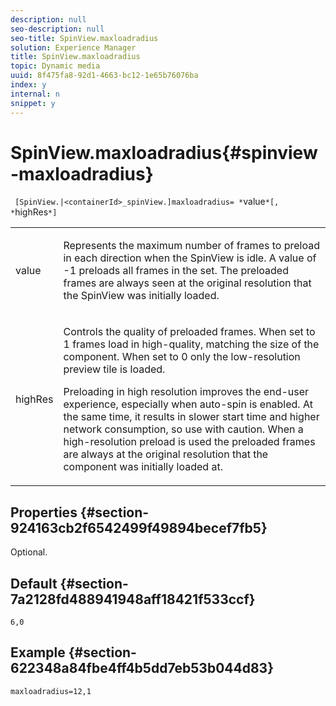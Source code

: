 ```yaml
---
description: null
seo-description: null
seo-title: SpinView.maxloadradius
solution: Experience Manager
title: SpinView.maxloadradius
topic: Dynamic media
uuid: 8f475fa8-92d1-4663-bc12-1e65b76076ba
index: y
internal: n
snippet: y
---
```


# SpinView.maxloadradius{#spinview-maxloadradius}

 ` [SpinView.|<containerId>_spinView.]maxloadradius= *`value`*[, *`highRes`*]`

<table id="table_49FFD1BC53B846F09A6D214BC8C5C3FE"> 
 <tbody> 
  <tr> 
   <td colname="col1"> <p> <span class="codeph"><span class="varname"> value</span></span> </p> </td> 
   <td colname="col2"> <p> Represents the maximum number of frames to preload in each direction when the SpinView is idle. A value of <span class="codeph"> -1</span> preloads all frames in the set. The preloaded frames are always seen at the original resolution that the SpinView was initially loaded. </p> </td> 
  </tr> 
  <tr> 
   <td colname="col1"> <p><span class="codeph"><span class="varname"> highRes</span></span> </p> </td> 
   <td colname="col2"> <p> Controls the quality of preloaded frames. When set to <span class="codeph"> 1</span> frames load in high-quality, matching the size of the component. When set to <span class="codeph"> 0</span> only the low-resolution preview tile is loaded. </p> <p>Preloading in high resolution improves the end-user experience, especially when auto-spin is enabled. At the same time, it results in slower start time and higher network consumption, so use with caution. When a high-resolution preload is used the preloaded frames are always at the original resolution that the component was initially loaded at. </p> </td> 
  </tr> 
 </tbody> 
</table>

## Properties {#section-924163cb2f6542499f49894becef7fb5}

Optional.

## Default {#section-7a2128fd488941948aff18421f533ccf}

`6,0`

## Example {#section-622348a84fbe4ff4b5dd7eb53b044d83}

`maxloadradius=12,1` 
